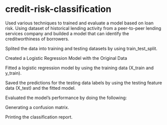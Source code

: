 # credit-risk-classification

Used various techniques to trained and evaluate a model based on loan risk. Using dataset of historical lending activity from a peer-to-peer lending services company and builded a model that can identify the creditworthiness of borrowers.

Splited the data into training and testing datasets by using train_test_split.

Created a Logistic Regression Model with the Original Data

Fitted a logistic regression model by using the training data (X_train and y_train).

Saved the predictions for the testing data labels by using the testing feature data (X_test) and the fitted model.

Evaluated the model’s performance by doing the following:

Generating a confusion matrix.

Printing the classification report.





